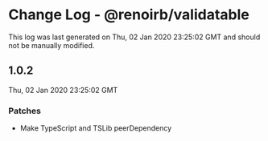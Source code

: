 # Change Log - @renoirb/validatable

This log was last generated on Thu, 02 Jan 2020 23:25:02 GMT and should not be manually modified.

## 1.0.2

Thu, 02 Jan 2020 23:25:02 GMT

### Patches

- Make TypeScript and TSLib peerDependency
